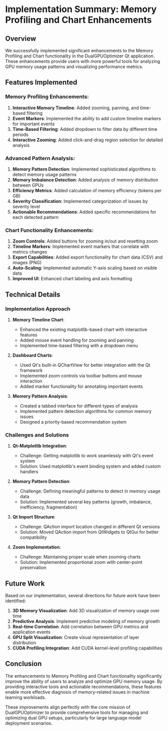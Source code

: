 # Implementation Summary: Memory Profiling and Chart Enhancements

## Overview

We successfully implemented significant enhancements to the Memory Profiling and Chart functionality in the DualGPUOptimizer Qt application. These enhancements provide users with more powerful tools for analyzing GPU memory usage patterns and visualizing performance metrics.

## Features Implemented

### Memory Profiling Enhancements:
1. **Interactive Memory Timeline**: Added zooming, panning, and time-based filtering
2. **Event Markers**: Implemented the ability to add custom timeline markers for important events
3. **Time-Based Filtering**: Added dropdown to filter data by different time periods
4. **Interactive Zooming**: Added click-and-drag region selection for detailed analysis

### Advanced Pattern Analysis:
1. **Memory Pattern Detection**: Implemented sophisticated algorithms to detect memory usage patterns
2. **Memory Imbalance Detection**: Added analysis of memory distribution between GPUs
3. **Efficiency Metrics**: Added calculation of memory efficiency (tokens per GB)
4. **Severity Classification**: Implemented categorization of issues by severity level
5. **Actionable Recommendations**: Added specific recommendations for each detected pattern

### Chart Functionality Enhancements:
1. **Zoom Controls**: Added buttons for zooming in/out and resetting zoom
2. **Timeline Markers**: Implemented event markers that correlate with metrics changes
3. **Export Capabilities**: Added export functionality for chart data (CSV) and images (PNG)
4. **Auto-Scaling**: Implemented automatic Y-axis scaling based on visible data
5. **Improved UI**: Enhanced chart labeling and axis formatting

## Technical Details

### Implementation Approach

1. **Memory Timeline Chart**:
   - Enhanced the existing matplotlib-based chart with interactive features
   - Added mouse event handling for zooming and panning
   - Implemented time-based filtering with a dropdown menu

2. **Dashboard Charts**:
   - Used Qt's built-in QChartView for better integration with the Qt framework
   - Implemented zoom controls via toolbar buttons and mouse interaction
   - Added marker functionality for annotating important events

3. **Memory Pattern Analysis**:
   - Created a tabbed interface for different types of analysis
   - Implemented pattern detection algorithms for common memory issues
   - Designed a priority-based recommendation system

### Challenges and Solutions

1. **Qt-Matplotlib Integration**:
   - Challenge: Getting matplotlib to work seamlessly with Qt's event system
   - Solution: Used matplotlib's event binding system and added custom handlers

2. **Memory Pattern Detection**:
   - Challenge: Defining meaningful patterns to detect in memory usage data
   - Solution: Implemented several key patterns (growth, imbalance, inefficiency, fragmentation)

3. **Qt Import Structure**:
   - Challenge: QAction import location changed in different Qt versions
   - Solution: Moved QAction import from QtWidgets to QtGui for better compatibility

4. **Zoom Implementation**:
   - Challenge: Maintaining proper scale when zooming charts
   - Solution: Implemented proportional zoom with center-point preservation

## Future Work

Based on our implementation, several directions for future work have been identified:

1. **3D Memory Visualization**: Add 3D visualization of memory usage over time
2. **Predictive Analysis**: Implement predictive modeling of memory growth
3. **Real-time Correlation**: Add correlation between GPU metrics and application events
4. **GPU Split Visualization**: Create visual representation of layer distribution
5. **CUDA Profiling Integration**: Add CUDA kernel-level profiling capabilities

## Conclusion

The enhancements to Memory Profiling and Chart functionality significantly improve the ability of users to analyze and optimize GPU memory usage. By providing interactive tools and actionable recommendations, these features enable more effective diagnosis of memory-related issues in machine learning workloads.

These improvements align perfectly with the core mission of DualGPUOptimizer to provide comprehensive tools for managing and optimizing dual GPU setups, particularly for large language model deployment scenarios.
